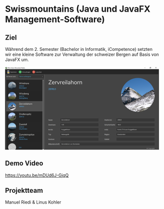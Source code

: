 # Swissmountains (Java und JavaFX Management-Software)

## Ziel
Während dem 2. Semester (Bachelor in Informatik, iCompetence) setzten wir eine kleine Software zur Verwaltung der schweizer Bergen auf Basis von JavaFX um. 

![Screenshot Swissmoutain Allication](Screenshot.jpg)

## Demo Video
https://youtu.be/mDUd6J-GjqQ

## Projektteam
Manuel Riedi & Linus Kohler


